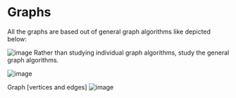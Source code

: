 # Graphs

All the graphs are based out of general graph algorithms like depicted below:

![image](https://github.com/user-attachments/assets/03013147-b1d8-49e2-885c-e274e3c29d9e)
Rather than studying individual graph algorithms, study the general graph algorithms. 

![image](https://github.com/user-attachments/assets/c27938e4-3d2d-4a71-ba34-e2893035f36d)

Graph [vertices and edges]
![image](https://github.com/user-attachments/assets/0e165ee6-88bf-4def-881c-4d8aed1a804a)
